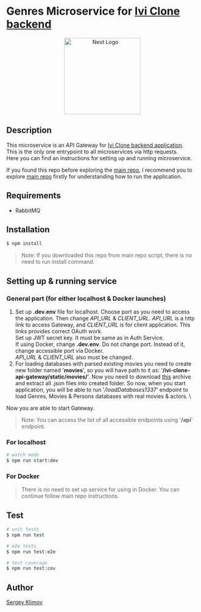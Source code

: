# Genres Microservice for [Ivi Clone backend](https://github.com/srgklmv/ivi-clone-repo)

<p align="center">
  <a href="https://www.youtube.com/watch?v=Umii2VBoTRI" target="blank"><img src="https://nestjs.com/img/logo-small.svg" width="200" alt="Nest Logo" /></a>
</p>


## Description

This microservice is an API Gateway for [Ivi Clone backend application](https://github.com/srgklmv/ivi-clone-repo).\
This is the only one entrypoint to all microservices via http requests.\
Here you can find an instructions for setting up and running microservice.

If you found this repo before exploring the [main repo](https://github.com/srgklmv/ivi-clone-repo),
I recommend you to explore [main repo](https://github.com/srgklmv/ivi-clone-repo/.gitignore) firstly for understanding how to run the application.

## Requirements
- RabbitMQ

## Installation

```bash
$ npm install
```

> Note: If you downloaded this repo from main repo script, there is no need to run install command.

## Setting up & running service

### General part (for either localhost & Docker launches)

1. Set up **.dev.env** file for localhost. 
Choose port as you need to access the application. Then change _API_URL_ & _CLIENT_URL_.
_API_URL_ is a http link to access Gateway, and _CLIENT_URL_ is for client application. 
This links provides correct OAuth work.\
Set up JWT secret key. It must be same as in Auth Service.\
If using Docker, change **.dev.env**. Do not change port. Instead of it, change accessible port via Docker.\
_API_URL_ & _CLIENT_URL_ also must be changed.
2. For loading databases with parsed existing movies you need to create new folder named
'**movies**', so you will have path to it as:
'**/ivi-clone-api-gateway/static/movies/**'. Now you need to download [this](https://github.com/JcJet/kinopoisk_nodejs/blob/557726d73af7dd81b79b7630816cffb5bdb0a3db/movies_json.zip) archive
and extract all .json files into created folder. So now, when you start application, you will be able to run
'_/loadDatabases1337_' endpoint to load Genres, Movies & Persons databases with real movies & actors.
\

Now you are able to start Gateway.

>Note: You can access the list of all accessible endpoints using '**/api**' endpoint.

### For localhost
```bash
# watch mode
$ npm run start:dev
```

### For Docker
> There is no need to set up service for using in Docker. You can continue follow main repo instructions.


## Test

```bash
# unit tests
$ npm run test

# e2e tests
$ npm run test:e2e

# test coverage
$ npm run test:cov
```

## Author
[Sergey Klimov](https://github.com/srgklmv)